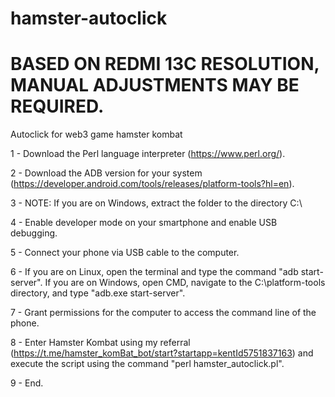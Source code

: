 # hamster-autoclick
# BASED ON REDMI 13C RESOLUTION, MANUAL ADJUSTMENTS MAY BE REQUIRED.
Autoclick for web3 game hamster kombat

1 - Download the Perl language interpreter (https://www.perl.org/).

2 - Download the ADB version for your system (https://developer.android.com/tools/releases/platform-tools?hl=en).

3 - NOTE: If you are on Windows, extract the folder to the directory C:\

4 - Enable developer mode on your smartphone and enable USB debugging.

5 - Connect your phone via USB cable to the computer.

6 - If you are on Linux, open the terminal and type the command "adb start-server". If you are on Windows, open CMD, navigate to the C:\platform-tools directory, and type "adb.exe start-server".

7 - Grant permissions for the computer to access the command line of the phone.

8 - Enter Hamster Kombat using my referral (https://t.me/hamster_komBat_bot/start?startapp=kentId5751837163) and execute the script using the command "perl hamster_autoclick.pl".

9 - End.
